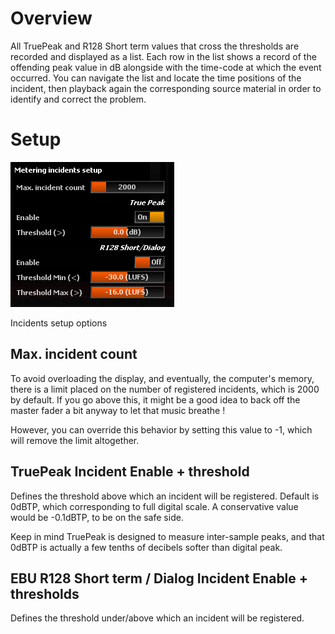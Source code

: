 # Overview
All TruePeak and R128 Short term values that cross the thresholds are recorded and displayed as a
list. Each row in the list shows a record of the offending peak value in dB alongside with the
time-code at which the event occurred. You can navigate the list and locate the time positions of
the incident, then playback again the corresponding source material in order to identify and correct
the problem.

# Setup
![](../../include/TruePeakIncSetup.png)

Incidents setup options

## Max. incident count

To avoid overloading the display, and eventually, the computer's memory, there is a limit placed on
the number of registered incidents, which is 2000 by default. If you go above this, it might be a
good idea to back off the master fader a bit anyway to let that music breathe !

However, you can override this behavior by setting this value to -1, which will remove the limit
altogether.

## TruePeak Incident Enable + threshold
Defines the threshold above which an
incident will be registered. Default is 0dBTP, which corresponding to full digital scale. A
conservative value would be -0.1dBTP, to be on the safe side.

Keep in mind TruePeak is designed to measure inter-sample peaks, and that 0dBTP is actually a few
tenths of decibels softer than digital peak.

## EBU R128 Short term / Dialog Incident Enable + thresholds
Defines the threshold
under/above which an incident will be registered.




